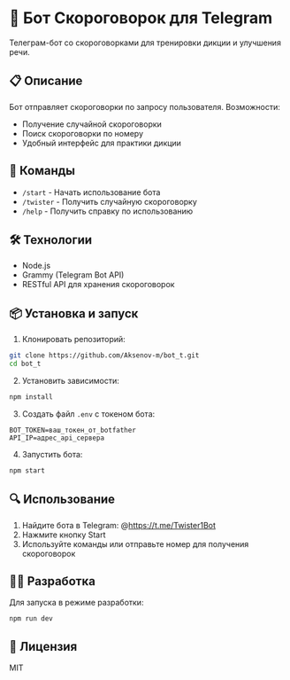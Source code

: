 # 🎯 Бот Скороговорок для Telegram

Телеграм-бот со скороговорками для тренировки дикции и улучшения речи.

## 📋 Описание

Бот отправляет скороговорки по запросу пользователя. Возможности:

- Получение случайной скороговорки
- Поиск скороговорки по номеру
- Удобный интерфейс для практики дикции

## 🚀 Команды

- `/start` - Начать использование бота
- `/twister` - Получить случайную скороговорку
- `/help` - Получить справку по использованию

## 🛠️ Технологии

- Node.js
- Grammy (Telegram Bot API)
- RESTful API для хранения скороговорок

## 📦 Установка и запуск

1. Клонировать репозиторий:

```bash
git clone https://github.com/Aksenov-m/bot_t.git
cd bot_t
```

2. Установить зависимости:

```bash
npm install
```

3. Создать файл `.env` с токеном бота:

```
BOT_TOKEN=ваш_токен_от_botfather
API_IP=адрес_api_сервера
```

4. Запустить бота:

```bash
npm start
```

## 🔍 Использование

1. Найдите бота в Telegram: @https://t.me/Twister1Bot
2. Нажмите кнопку Start
3. Используйте команды или отправьте номер для получения скороговорок

## 👨‍💻 Разработка

Для запуска в режиме разработки:

```bash
npm run dev
```

## 📝 Лицензия

MIT
